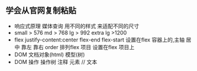 ## 学会从官网复制粘贴
- 响应式原理
    媒体查询 用不同的样式 来适配不同的尺寸
- small > 576
    md > 768
    lg > 992
    extra lg >1200
- flex
    justify-content:center flex-end flex-start   设置在flex 容器上的,主轴 居中 靠左 靠右
    order 排列flex 项目 设置在flex 项目上
- DOM
    文档对象(html) 模型(树)
- DOM 操作 操作树
    注释
    元素 //
    文本
